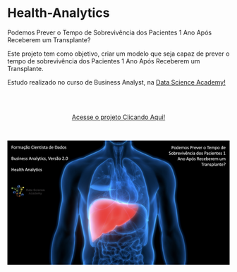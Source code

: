 # Health-Analytics

Podemos Prever o Tempo de Sobrevivência dos Pacientes 1 Ano Após Receberem um Transplante?

Este projeto tem como objetivo, criar um modelo que seja capaz de prever o tempo de sobrevivência dos Pacientes 1 Ano Após Receberem um Transplante.

Estudo realizado no curso de Business Analyst, na <a href="https://www.datascienceacademy.com.br/course?courseid=anlise-de-dados-com-matlab">Data Science Academy!</a>

<br/>
<br/>

<p align="center"><a href="https://wenceslau93.github.io/Health-Analytics/">Acesse o projeto Clicando Aqui!</a></p>

<br/>

<p align="center">
<img src="https://github.com/Wenceslau93/Health-Analytics/blob/main/imagem_projeto.png" alt="some text">
</center></p>
